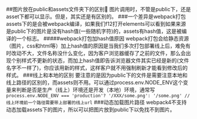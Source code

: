 ##图片放在public和assets文件夹下的区别🥑
图片调用时，不管是public下，还是asset下都可以显示。但是，其实还是有区别的。
###一个差异是webpack打包
assets下的是会被webpack编译，如果我们f12打开elements可以看到如果来源是public下的图片是没有hash值(一些随机字符)的，assets有hash值，这是被编译的一个标志。
#####webpack打包加hash值原因
webpack打包会给静态资源（图片，css和html等）加上hash值的原因是当我们多次打包部署线上后，难免有时改动不大，文件名称没什么变化，因为客户浏览器缓存了之前的文件，那么会出现个别样式不更新的状态，而加上hash值即告诉浏览器文件其实已经是新的(文件名字不一样了)，你应该用新的样式，这样客户就不用强制刷新才能看到修改后的样式。
###线上和本地的区别
要注意的是因为public下的文件是需要注意本地和线上路径的区别的，而assets则不用。可以通过process.env.NODE_ENV这个变量来判断是否是生产（线上）环境还是开发（本地）环境，通常写
`   process.env.NODE_ENV === 'production'? '/XXX/some.png': '/some.png' //线上环境前一个路径需要带上部署的线上url`
###动态加载图片路径
webpack4不支持动态加载assets下的图片，所以可以把图片放到public下以免找不到图片。